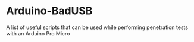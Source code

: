 # Arduino-BadUSB
A list of useful scripts that can be used while performing penetration tests with an Arduino Pro Micro
